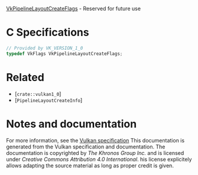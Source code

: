 [VkPipelineLayoutCreateFlags](https://www.khronos.org/registry/vulkan/specs/1.3-extensions/man/html/VkPipelineLayoutCreateFlags.html) - Reserved for future use

# C Specifications
```c
// Provided by VK_VERSION_1_0
typedef VkFlags VkPipelineLayoutCreateFlags;
```

# Related
- [`crate::vulkan1_0`]
- [`PipelineLayoutCreateInfo`]

# Notes and documentation
For more information, see the [Vulkan specification](https://www.khronos.org/registry/vulkan/specs/1.3-extensions/html/vkspec.html)
This documentation is generated from the Vulkan specification and documentation.
The documentation is copyrighted by *The Khronos Group Inc.* and is licensed under *Creative Commons Attribution 4.0 International*.
his license explicitely allows adapting the source material as long as proper credit is given.
        